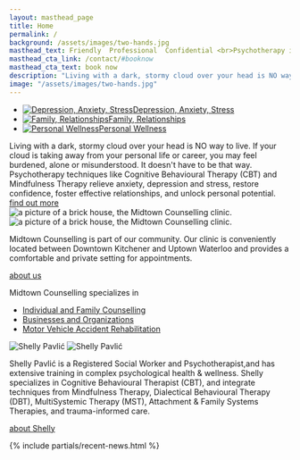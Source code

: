 ```yaml
---
layout: masthead_page
title: Home
permalink: /
background: /assets/images/two-hands.jpg
masthead_text: Friendly  Professional  Confidential <br>Psychotherapy in the Heart of Kitchener-Waterloo
masthead_cta_link: /contact/#booknow
masthead_cta_text: book now
description: "Living with a dark, stormy cloud over your head is NO way to live. If your cloud is taking away from your personal life or career, you may feel burdened, alone or misunderstood. It doesn't have to be that way. Psychotherapy techniques like Cognitive Behavioural Therapy (CBT) and Mindfulness Therapy relieve anxiety, depression and stress, restore confidence, foster effective relationships, and unlock personal potential."
image: "/assets/images/two-hands.jpg"
---
```

<div class="wrapper">
<ul class="features">
    <li><a href="/services/individuals/#stress"><img src="/assets/images/site/homepage-icons-depression.svg" alt="Depression, Anxiety, Stress"><span>Depression, Anxiety, Stress</span></a></li>
    <li><a href="/services/individuals/#relationships"><img src="/assets/images/site/homepage-icons-family.svg" alt="Family, Relationships"><span>Family, Relationships</span></a></li>
    <li><a href="/services/individuals/#wellness"><img src="/assets/images/site/homepage-icons-wellness.svg" alt="Personal Wellness"><span>Personal Wellness</span></a></li>
</ul>
</div>

<div class="color-bg">
<div class="blurb wrapper" markdown="1">
Living with a dark, stormy cloud over your head is NO way to live. If your cloud is taking away from your personal life or career, you may feel burdened, alone or misunderstood. It doesn't have to be that way. Psychotherapy techniques like Cognitive Behavioural Therapy (CBT) and Mindfulness Therapy relieve anxiety, depression and stress, restore confidence, foster effective relationships, and unlock personal potential.

<div class="blurb-link"><a class="link-button" href="/services/individuals">find out more</a></div>
</div>
</div>

<div class="callout flush-image white-bg">
<div class="wrapper callout-content">
<div class="callout-image-left">
<img src="/assets/images/house_c_white.jpg" class="show-wide" title="the clinic" alt="a picture of a brick house, the Midtown Counselling clinic.">
<img src="/assets/images/house-front.jpg" class="show-narrow" title="the clinic" alt="a picture of a brick house, the Midtown Counselling clinic.">
</div>
<div class="callout-text-right" markdown="1">

Midtown Counselling is part of our community. Our clinic is conveniently located between Downtown Kitchener and Uptown Waterloo and provides a comfortable and private setting for appointments.

<div class="callout-link"><a href="/about" class="link-button inverted">about us</a></div>

</div>
</div>
</div>


<div class="color-bg">
<div class="wrapper blurb" style="max-width: 500px;" markdown="1">

Midtown Counselling specializes in
- [Individual and Family Counselling ](/services/individuals)
- [Businesses and Organizations ](/services/businesses)
- [Motor Vehicle Accident Rehabilitation ](/services/mva)

</div>
</div>


<div class="callout flush-image white-bg divide-bottom">
<div class="wrapper callout-content">
<div class="callout-image-left">
<img src="/assets/images/shelly-cut-out-white.jpg" class="show-wide" title="the clinic" alt="Shelly Pavlić">
<img src="/assets/images/shelly-cut-out-mobile.jpg" class="show-narrow" title="the clinic" alt="Shelly Pavlić">

</div>
<div class="callout-text-right" markdown="1">

Shelly Pavlić is a Registered Social Worker and Psychotherapist,and has extensive training in complex psychological health & wellness. Shelly specializes in Cognitive Behavioural Therapist (CBT), and integrate techniques from Mindfulness Therapy, Dialectical Behavioural Therapy (DBT), MultiSystemic Therapy (MST), Attachment & Family Systems Therapies, and trauma-informed care.

<div class="callout-link"><a href="/about/#shelly" class="link-button inverted">about Shelly</a></div>

</div>
</div>
</div>

{% include partials/recent-news.html %}